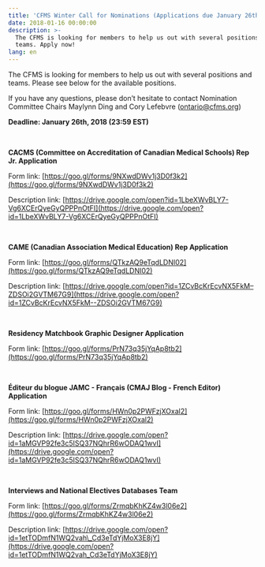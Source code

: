 ```yaml
---
title: 'CFMS Winter Call for Nominations (Applications due January 26th, 2018)'
date: 2018-01-16 00:00:00
description: >-
  The CFMS is looking for members to help us out with several positions and
  teams. Apply now!
lang: en
---
```



The CFMS is looking for members to help us out with several positions and teams. Please see below for the available positions.

If you have any questions, please don’t hesitate to contact Nomination Committee Chairs Maylynn Ding and Cory Lefebvre ([ontario@cfms.org](javascript:void(location.href='mailto:'+String.fromCharCode(111,110,116,97,114,105,111,64,99,102,109,115,46,111,114,103))))

**Deadline: January 26th, 2018 (23:59 EST)**

&nbsp;

**CACMS (Committee on Accreditation of Canadian Medical Schools) Rep Jr. Application**

Form link: [https://goo.gl/forms/9NXwdDWv1j3D0f3k2](https://goo.gl/forms/9NXwdDWv1j3D0f3k2)

Description link: [https://drive.google.com/open?id=1LbeXWvBLY7-Vg6XCErQyeGyQPPPnOtFI](https://drive.google.com/open?id=1LbeXWvBLY7-Vg6XCErQyeGyQPPPnOtFI)

&nbsp;

**CAME (Canadian Association Medical Education) Rep Application**

Form link: [https://goo.gl/forms/QTkzAQ9eTqdLDNI02](https://goo.gl/forms/QTkzAQ9eTqdLDNI02)

Description link: [https://drive.google.com/open?id=1ZCvBcKrEcvNX5FkM–ZDSOi2GVTM67G9](https://drive.google.com/open?id=1ZCvBcKrEcvNX5FkM--ZDSOi2GVTM67G9)

&nbsp;

**Residency Matchbook Graphic Designer Application**

Form link: [https://goo.gl/forms/PrN73q35jYqAp8tb2](https://goo.gl/forms/PrN73q35jYqAp8tb2)

&nbsp;

**&Eacute;diteur du blogue JAMC - Fran&ccedil;ais (CMAJ Blog - French Editor) Application**

Form link: [https://goo.gl/forms/HWn0p2PWFzjXOxal2](https://goo.gl/forms/HWn0p2PWFzjXOxal2)

Description link: [https://drive.google.com/open?id=1aMGVP92fe3c5ISQ37NQhrR6wODAQ1wvI](https://drive.google.com/open?id=1aMGVP92fe3c5ISQ37NQhrR6wODAQ1wvI)

&nbsp;

**Interviews and National Electives Databases Team**

Form link: [https://goo.gl/forms/ZrmqbKhKZ4w3l06e2](https://goo.gl/forms/ZrmqbKhKZ4w3l06e2)

Description link: [https://drive.google.com/open?id=1etTODmfN1WQ2vah\_Cd3eTdYjMoX3E8jY](https://drive.google.com/open?id=1etTODmfN1WQ2vah_Cd3eTdYjMoX3E8jY)